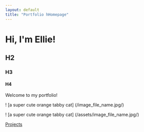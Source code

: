 ```yaml
---
layout: default
title: "Portfolio hHomepage"
---
```


# Hi, I'm Ellie! 
## H2
### H3
#### H4 

<this is a quote it shows up differently> 
Welcome to my portfolio!

! [a super cute orange tabby cat] (/image_file_name.jpg/)
  

! [a super cute orange tabby cat] (/assets/image_file_name.jpg/)
  
 
[Projects](/projects/)

